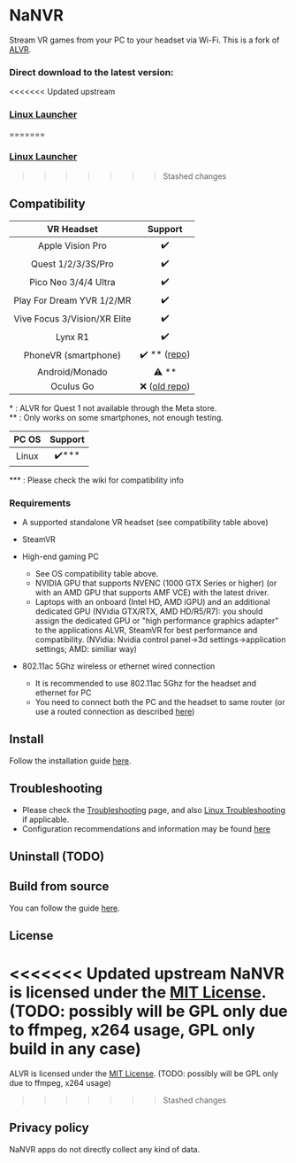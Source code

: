 <!-- <p align="center"> <img width="500" src="resources/ALVR-Grey.svg"/> </p> -->

# NaNVR

<!-- [![badge-discord][]][link-discord] [![badge-matrix][]][link-matrix] [![badge-opencollective][]][link-opencollective] -->

Stream VR games from your PC to your headset via Wi-Fi.
This is a fork of [ALVR](https://github.com/alvr-org/ALVR).

### Direct download to the latest version:
<<<<<<< Updated upstream
### [Linux Launcher](https://github.com/nanvr/NANVR/releases/latest/download/launcher_linux.tar.gz)
=======
### [Linux Launcher](https://github.com/alvr-org/ALVR/releases/latest/download/alvr_launcher_linux.tar.gz)
>>>>>>> Stashed changes

## Compatibility

|          VR Headset          |                                        Support                                         |
| :--------------------------: | :------------------------------------------------------------------------------------: |
|       Apple Vision Pro       |    :heavy_check_mark:     |
|      Quest 1/2/3/3S/Pro      | :heavy_check_mark: |
|     Pico Neo 3/4/4 Ultra     |                                   :heavy_check_mark:                                   |
|    Play For Dream YVR 1/2/MR |                                   :heavy_check_mark:                                   |
| Vive Focus 3/Vision/XR Elite |                                   :heavy_check_mark:                                   |
|           Lynx R1            |                                   :heavy_check_mark:                                   |
|     PhoneVR (smartphone)     |     :heavy_check_mark: ** ([repo](https://github.com/PhoneVR-Developers/PhoneVR))      |
|        Android/Monado        |                                      :warning: **                                      |
|          Oculus Go           |                 :x: ([old repo](https://github.com/polygraphene/ALVR))                 |

\* : ALVR for Quest 1 not available through the Meta store.  
\** : Only works on some smartphones, not enough testing.  

|     PC OS      |                                    Support                                    |
| :------------: | :---------------------------------------------------------------------------: |
|     Linux      |                             :heavy_check_mark:***                             |

\*** : Please check the wiki for compatibility info

### Requirements

-   A supported standalone VR headset (see compatibility table above)

-   SteamVR

-   High-end gaming PC
    -   See OS compatibility table above.
    -   NVIDIA GPU that supports NVENC (1000 GTX Series or higher) (or with an AMD GPU that supports AMF VCE) with the latest driver.
    -   Laptops with an onboard (Intel HD, AMD iGPU) and an additional dedicated GPU (NVidia GTX/RTX, AMD HD/R5/R7): you should assign the dedicated GPU or "high performance graphics adapter" to the applications ALVR, SteamVR for best performance and compatibility. (NVidia: Nvidia control panel->3d settings->application settings; AMD: similiar way)

-   802.11ac 5Ghz wireless or ethernet wired connection
    -   It is recommended to use 802.11ac 5Ghz for the headset and ethernet for PC
    -   You need to connect both the PC and the headset to same router (or use a routed connection as described [here](https://github.com/nanvr/NANVR/wiki/ALVR-v14-and-Above))

## Install

Follow the installation guide [here](https://github.com/nanvr/NANVR/wiki/Installation-guide).

## Troubleshooting

-   Please check the [Troubleshooting](https://github.com/nanvr/NANVR/wiki/Troubleshooting) page, and also [Linux Troubleshooting](https://github.com/nanvr/NANVR/wiki/Linux-Troubleshooting) if applicable.
-   Configuration recommendations and information may be found [here](https://github.com/nanvr/NANVR/wiki/Information-and-Recommendations)

## Uninstall (TODO)

## Build from source

You can follow the guide [here](https://github.com/nanvr/NANVR/wiki/Building-From-Source).

## License

<<<<<<< Updated upstream
NaNVR is licensed under the [MIT License](LICENSE). (TODO: possibly will be GPL only due to ffmpeg, x264 usage, GPL only build in any case)
=======
ALVR is licensed under the [MIT License](LICENSE). (TODO: possibly will be GPL only due to ffmpeg, x264 usage)
>>>>>>> Stashed changes

## Privacy policy

NaNVR apps do not directly collect any kind of data.

<!-- ## Donate

If you want to support this project you can make a donation to our [Open Source Collective account](https://opencollective.com/alvr).

[badge-discord]: https://img.shields.io/discord/720612397580025886?style=for-the-badge&logo=discord&color=5865F2 "Join us on Discord"
[link-discord]: https://discord.gg/ALVR
[badge-matrix]: https://img.shields.io/static/v1?label=chat&message=%23alvr&style=for-the-badge&logo=matrix&color=blueviolet "Join us on Matrix"
[link-matrix]: https://matrix.to/#/#alvr:ckie.dev?via=ckie.dev
[badge-opencollective]: https://img.shields.io/opencollective/all/alvr?style=for-the-badge&logo=opencollective&color=79a3e6 "Donate"
[link-opencollective]: https://opencollective.com/alvr -->
